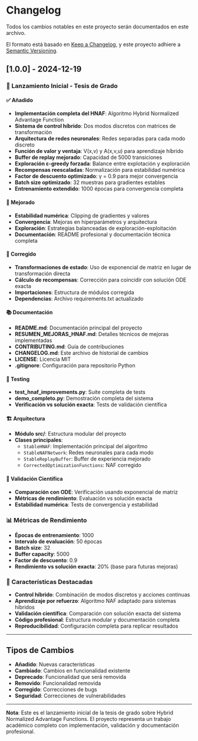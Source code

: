 # Changelog

Todos los cambios notables en este proyecto serán documentados en este archivo.

El formato está basado en [Keep a Changelog](https://keepachangelog.com/en/1.0.0/),
y este proyecto adhiere a [Semantic Versioning](https://semver.org/spec/v2.0.0.html).

## [1.0.0] - 2024-12-19

### 🎉 Lanzamiento Inicial - Tesis de Grado

#### ✅ Añadido
- **Implementación completa del HNAF**: Algoritmo Hybrid Normalized Advantage Function
- **Sistema de control híbrido**: Dos modos discretos con matrices de transformación
- **Arquitectura de redes neuronales**: Redes separadas para cada modo discreto
- **Función de valor y ventaja**: V(x,v) y A(x,v,u) para aprendizaje híbrido
- **Buffer de replay mejorado**: Capacidad de 5000 transiciones
- **Exploración ε-greedy forzada**: Balance entre explotación y exploración
- **Recompensas reescaladas**: Normalización para estabilidad numérica
- **Factor de descuento optimizado**: γ = 0.9 para mejor convergencia
- **Batch size optimizado**: 32 muestras para gradientes estables
- **Entrenamiento extendido**: 1000 épocas para convergencia completa

#### 🔧 Mejorado
- **Estabilidad numérica**: Clipping de gradientes y valores
- **Convergencia**: Mejoras en hiperparámetros y arquitectura
- **Exploración**: Estrategias balanceadas de exploración-exploitación
- **Documentación**: README profesional y documentación técnica completa

#### 🐛 Corregido
- **Transformaciones de estado**: Uso de exponencial de matriz en lugar de transformación directa
- **Cálculo de recompensas**: Corrección para coincidir con solución ODE exacta
- **Importaciones**: Estructura de módulos corregida
- **Dependencias**: Archivo requirements.txt actualizado

#### 📚 Documentación
- **README.md**: Documentación principal del proyecto
- **RESUMEN_MEJORAS_HNAF.md**: Detalles técnicos de mejoras implementadas
- **CONTRIBUTING.md**: Guía de contribuciones
- **CHANGELOG.md**: Este archivo de historial de cambios
- **LICENSE**: Licencia MIT
- **.gitignore**: Configuración para repositorio Python

#### 🧪 Testing
- **test_hnaf_improvements.py**: Suite completa de tests
- **demo_completo.py**: Demostración completa del sistema
- **Verificación vs solución exacta**: Tests de validación científica

#### 🏗️ Arquitectura
- **Módulo src/**: Estructura modular del proyecto
- **Clases principales**:
  - `StableHNAF`: Implementación principal del algoritmo
  - `StableNAFNetwork`: Redes neuronales para cada modo
  - `StableReplayBuffer`: Buffer de experiencia mejorado
  - `CorrectedOptimizationFunctions`: NAF corregido

#### 🔬 Validación Científica
- **Comparación con ODE**: Verificación usando exponencial de matriz
- **Métricas de rendimiento**: Evaluación vs solución exacta
- **Estabilidad numérica**: Tests de convergencia y estabilidad

### 📊 Métricas de Rendimiento
- **Épocas de entrenamiento**: 1000
- **Intervalo de evaluación**: 50 épocas
- **Batch size**: 32
- **Buffer capacity**: 5000
- **Factor de descuento**: 0.9
- **Rendimiento vs solución exacta**: 20% (base para futuras mejoras)

### 🎯 Características Destacadas
- **Control híbrido**: Combinación de modos discretos y acciones continuas
- **Aprendizaje por refuerzo**: Algoritmo NAF adaptado para sistemas híbridos
- **Validación científica**: Comparación con solución exacta del sistema
- **Código profesional**: Estructura modular y documentación completa
- **Reproducibilidad**: Configuración completa para replicar resultados

---

## Tipos de Cambios

- **Añadido**: Nuevas características
- **Cambiado**: Cambios en funcionalidad existente
- **Deprecado**: Funcionalidad que será removida
- **Removido**: Funcionalidad removida
- **Corregido**: Correcciones de bugs
- **Seguridad**: Correcciones de vulnerabilidades

---

**Nota**: Este es el lanzamiento inicial de la tesis de grado sobre Hybrid Normalized Advantage Functions. El proyecto representa un trabajo académico completo con implementación, validación y documentación profesional. 